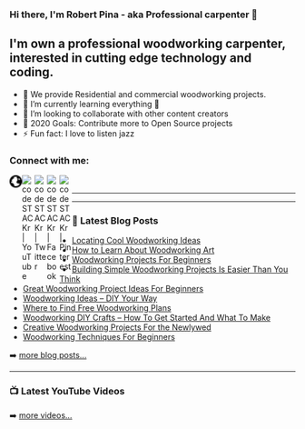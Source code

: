 <!--
**woodworking-rob/woodworking-rob** is a ✨ _special_ ✨ repository because its `README.md` (this file) appears on your GitHub profile.

Here are some ideas to get you started:

- 🔭 We provide Residential and commercial woodworking projects.
- 🌱 I’m currently learning everything.
- 👯 I’m looking to collaborate with other content creators.
- 🤔 I’m looking for help with ...
- 💬 Ask me about ...
- 📫 How to reach me: ...
- 😄 Pronouns: ...
- ⚡ Fun fact: ...
-->



### Hi there, I'm Robert Pina - aka Professional carpenter 👋
## I'm own a professional woodworking carpenter, interested in cutting edge technology and coding.

- 🔭 We provide Residential and commercial woodworking projects.
- 🌱 I’m currently learning everything 🤣
- 👯 I’m looking to collaborate with other content creators
- 💬 2020 Goals: Contribute more to Open Source projects
- ⚡ Fun fact: I love to listen jazz


### Connect with me:

[<img align="left" alt="codeSTACKr.com" width="22px" src="https://raw.githubusercontent.com/iconic/open-iconic/master/svg/globe.svg" />][website]
[<img align="left" alt="codeSTACKr | YouTube" width="22px" src="https://cdn.jsdelivr.net/npm/simple-icons@v3/icons/youtube.svg" />][youtube]
[<img align="left" alt="codeSTACKr | Twitter" width="22px" src="https://cdn.jsdelivr.net/npm/simple-icons@v3/icons/twitter.svg" />][twitter]
[<img align="left" alt="codeSTACKr | Facebook" width="22px" src="https://cdn.jsdelivr.net/npm/simple-icons@v3/icons/facebook.svg" />][facebook]
[<img align="left" alt="codeSTACKr | Pinterest" width="22px" src="https://cdn.jsdelivr.net/npm/simple-icons@v3/icons/pinterest.svg" />][pinterest]

<br />

---

---

### 📕 Latest Blog Posts

<!-- BLOG-POST-LIST:START -->
- [Locating Cool Woodworking Ideas](https://www.woodworkcenter.com/locating-cool-woodworking-ideas/)
- [How to Learn About Woodworking Art](https://www.woodworkcenter.com/how-to-learn-about-woodworking-art/)
- [Woodworking Projects For Beginners](https://www.woodworkcenter.com/woodworking-projects-for-beginners/)
- [Building Simple Woodworking Projects Is Easier Than You Think](https://www.woodworkcenter.com/building-simple-woodworking-projects-is-easier-than-you-think/)
- [Great Woodworking Project Ideas For Beginners](https://www.woodworkcenter.com/great-woodworking-project-ideas-for-beginners/)
- [Woodworking Ideas – DIY Your Way](https://www.woodworkcenter.com/woodworking-ideas-diy-your-way/)
- [Where to Find Free Woodworking Plans](https://www.woodworkcenter.com/where-to-find-free-woodworking-plans/)
- [Woodworking DIY Crafts – How To Get Started And What To Make](https://www.woodworkcenter.com/woodworking-diy-crafts-how-to-get-started-and-what-to-make/)
- [Creative Woodworking Projects For the Newlywed](https://www.woodworkcenter.com/creative-woodworking-projects-for-the-newlywed/)
- [Woodworking Techniques For Beginners](https://www.woodworkcenter.com/woodworking-techniques-for-beginners/)
<!-- BLOG-POST-LIST:END -->

➡️ [more blog posts...](https://www.woodworkcenter.com)

---

### 📺 Latest YouTube Videos
➡️ [more videos...](https://www.youtube.com/channel/UC_ZbjWiZQVpodGs4IdTFr4Q)


[website]: https://www.woodworkcenter.com
[twitter]: https://twitter.com/Woodworking_Rob
[youtube]: https://www.youtube.com/channel/UC_ZbjWiZQVpodGs4IdTFr4Q
[facebook]: https://www.facebook.com/Woodworking-100258031964332
[pinterest]: https://www.pinterest.com/Woodworking_Rob
